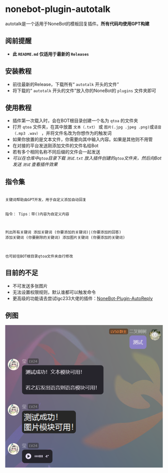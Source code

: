 # nonebot-plugin-autotalk
autotalk是一个适用于NoneBot的模板回复插件。**所有代码均使用GPT构建**

## 阅前提醒
 - **此 `README.md` 仅适用于最新的 `Releases`**


## 安装教程
 - 前往最新的Release，下载所有“ `autotalk` 开头的文件”
 - 将下载的“ `autotalk` 开头的文件”放入你的NoneBot的 `plugins` 文件夹即可
   
## 使用教程
 - 插件第一次载入时，会在BOT根目录创建一个名为 `qtoa` 的文件夹
 - 打开 `qtoa` 文件夹，在其中放置 `文本（.txt）` 或 `图片(.jpg .jpeg .png)`或`语音（.mp3 .wav）` ，并将文件名改为你想作为的触发词
 - 如果你放置的是文本文件，你需要向其中输入内容。如果是其他则不用管
 - 在对接的平台发送刚添加文件的文件名给Bot
 - 若有多个相同名称不同后缀的文件会一起发送
 - *可以在仓库中`qtoa`目录下载 `测试.txt` 放入插件创建的`qtoa`文件夹，然后向Bot发送 `测试` 查看插件效果*

## 指令集

<code>
关键词帮助由GPT开发，用于自定义添加自动回复

指令：   Tips：带()内容为自定义内容

列出所有关键词
添加关键词 (你要添加的关键词)|(你要添加的回答)
添加关键词 (你要删除的关键词)
添加图片关键词 (你要添加的关键词)

也可前往BOT根目录qtoa文件夹自行修改
</code>

## 目前的不足
 - 不可发送多张图片
 - 无法设置权限规则，默认谁都可以触发命令
 - 更高级的功能请去尝试lgc233大佬的插件：[NoneBot-Plugin-AutoReply](https://github.com/lgc-NB2Dev/nonebot-plugin-autoreply)

## 例图
![例图](eg.png)

